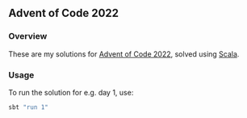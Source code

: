 ## Advent of Code 2022
### Overview
These are my solutions for [Advent of Code 2022](https://adventofcode.com/2022),
solved using [Scala](https://www.scala-lang.org/).

### Usage
To run the solution for e.g. day 1, use:
```bash
sbt "run 1"
```
